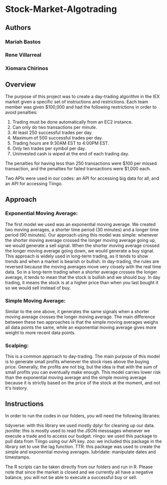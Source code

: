 # Stock-Market-Algotrading

## Authors

### Mariah Bastos 
### Rene Villarreal 
### Xiomara Chirinos 

## Overview

The purpose of this project was to create a day-trading algorithm in the IEX market given a specific set of instructions and restrictions. Each team member was given $100,000 and had the following restrictions in order to avoid penalties: 

1.	Trading must be done automatically from an EC2 instance. 
2.	Can only do two transactions per minute. 
3.	At least 250 successful trades per day. 
4.	Maximum of 500 successful trades per day. 
5.	Trading hours are 9:30AM EST to 4:00PM EST. 
6.	Only ten trades per symbol per day. 
7.	Uninvested cash is wiped at the end of each trading day. 

The penalties for having less than 250 transactions were $100 per missed transaction, and the penalties for failed transactions were $1,000 each. 


Two APIs were used in our codes: an API for accessing big data for all, and an API for accessing Tiingo.

## Approach

### Exponential Moving Average: 
The first model we used was an exponential moving average. We created two moving averages, a shorter time period (30 minutes) and a longer time period (90 minutes). Our approach using this model was simple: whenever the shorter moving average crossed the longer moving average going up, we would generate a sell signal. When the shorter moving average crossed the longer moving average going down, we would generate a buy signal. This approach is widely used in long-term trading, as it tends to show trends and when a market is bearish or bullish. In day-trading, the rules are reversed because the moving averages move very closely with the real time data. So in a long-term trading when a shorter average crosses the longer average, it tends to mean that the stock is bullish and we should buy. In day trading, it means the stock is at a higher price than when you last bought it so we would sell instead of buy. 

### Simple Moving Average: 
Similar to the one above, it generates the same signals when a shorter moving average crosses the longer moving average. The main difference between these two approaches is that the simple moving averages weighs all data points the same, while an exponential moving average gives more weight to more recent data points. 

### Scalping: 
This is a common approach to day-trading. The main purpose of this model is to generate small profits whenever the stock rises above the buying price. Generally, the profits are not big, but the idea is that with the sum of small profits you can eventually make enough. This model carries lower risk than the exponential moving average and the simple moving average because it is strictly based on the price of the stock at the moment, and not it's history. 

## Instructions
In order to run the codes in our folders, you will need the following libraries: 

tidyverse: with this library we used mostly dplyr for cleaning up our data. 
jsonlite: this is mostly used to read the JSON messsages whenever we execute a trade and to access our budget. 
riingo: we used this package to pull data from Tiingo using our API key. 
zoo: we included this package in the library set to use the lag function. 
TTR: this package was used to create the simple and exponential moving averages. 
lubridate: manipulate dates and timestamps. 

The R scripts can be taken directly from our folders and run in R. Please note that since the market is closed and we currently all have a negative balance, you will not be able to execute a successful buy or sell.

